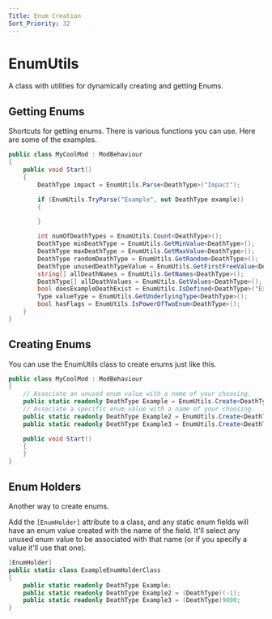 ```yaml
---
Title: Enum Creation
Sort_Priority: 32
---
```


# EnumUtils

A class with utilities for dynamically creating and getting Enums.

## Getting Enums

Shortcuts for getting enums. There is various functions you can use.
Here are some of the examples.

```csharp
public class MyCoolMod : ModBehaviour
{
    public void Start()
	{
        DeathType impact = EnumUtils.Parse<DeathType>("Impact");

        if (EnumUtils.TryParse("Example", out DeathType example))
        {

        }

        int numOfDeathTypes = EnumUtils.Count<DeathType>();
        DeathType minDeathType = EnumUtils.GetMinValue<DeathType>();
        DeathType maxDeathType = EnumUtils.GetMaxValue<DeathType>();
        DeathType randomDeathType = EnumUtils.GetRandom<DeathType>();
        DeathType unusedDeathTypeValue = EnumUtils.GetFirstFreeValue<DeathType>();
        string[] allDeathNames = EnumUtils.GetNames<DeathType>();
        DeathType[] allDeathValues = EnumUtils.GetValues<DeathType>();
        bool doesExampleDeathExist = EnumUtils.IsDefined<DeathType>("Example");
        Type valueType = EnumUtils.GetUnderlyingType<DeathType>();
        bool hasFlags = EnumUtils.IsPowerOfTwoEnum<DeathType>();
    }
}
```

## Creating Enums

You can use the EnumUtils class to create enums just like this.

```csharp
public class MyCoolMod : ModBehaviour
{
    // Associate an unused enum value with a name of your choosing.
    public static readonly DeathType Example = EnumUtils.Create<DeathType>("Example");
    // Associate a specific enum value with a name of your choosing.
    public static readonly DeathType Example2 = EnumUtils.Create<DeathType>("Example2", -1);
    public static readonly DeathType Example3 = EnumUtils.Create<DeathType>("Example3", 9000);

    public void Start()
    {
    }
}
```

## Enum Holders

Another way to create enums.

Add the `[EnumHolder]` attribute to a class, and any static enum fields will have an enum value created with the name of the field. It'll select any unused enum value to be associated with that name (or if you specify a value it'll use that one).

```csharp
[EnumHolder]
public static class ExampleEnumHolderClass 
{
    public static readonly DeathType Example;
    public static readonly DeathType Example2 = (DeathType)(-1);
    public static readonly DeathType Example3 = (DeathType)9000;
}
```